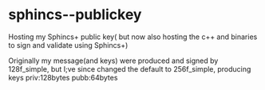 # sphincs--publickey
Hosting my Sphincs+ public key( but now also hosting the c++ and binaries to sign and validate using Sphincs+) 

Originally my message(and keys) were produced and signed by 128f_simple, but I;ve since changed the default to 256f_simple, producing keys priv:128bytes pubb:64bytes
